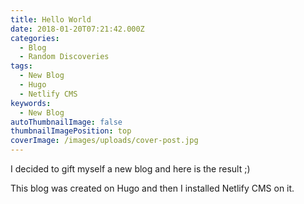 ```yaml
---
title: Hello World
date: 2018-01-20T07:21:42.000Z
categories:
  - Blog
  - Random Discoveries
tags:
  - New Blog
  - Hugo
  - Netlify CMS
keywords:
  - New Blog
autoThumbnailImage: false
thumbnailImagePosition: top
coverImage: /images/uploads/cover-post.jpg
---
```

I decided to gift myself a new blog and here is the result ;)
<!--more-->

This blog was created on Hugo and then I installed Netlify CMS on it.
